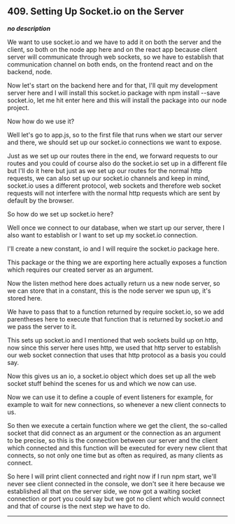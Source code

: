 ## 409. Setting Up Socket.io on the Server

<strong><em>no description</em></strong>

We want to use socket.io and we have to add it on both the server and the
client, so both on the node app here and on the react app because client server
will communicate through web sockets, so we have to establish that communication
channel on both ends, on the frontend react and on the backend, node. 

Now let's start on the backend here and for that, I'll quit my development
server here and I will install this socket.io package with npm install --save
socket.io, let me hit enter here and this will install the package into our node
project. 

Now how do we use it? 

Well let's go to app.js, so to the first file that runs when we start our server
and there, we should set up our socket.io connections we want to expose. 

Just as we set up our routes there in the end, we forward requests to our routes
and you could of course also do the socket.io set up in a different file but
I'll do it here but just as we set up our routes for the normal http requests,
we can also set up our socket.io channels and keep in mind, socket.io uses a
different protocol, web sockets and therefore web socket requests will not
interfere with the normal http requests which are sent by default by the
browser. 

So how do we set up socket.io here? 

Well once we connect to our database, when we start up our server, there I also
want to establish or I want to set up my socket.io connection. 

I'll create a new constant, io and I will require the socket.io package here. 

This package or the thing we are exporting here actually exposes a function
which requires our created server as an argument. 

Now the listen method here does actually return us a new node server, so we can
store that in a constant, this is the node server we spun up, it's stored here. 

We have to pass that to a function returned by require socket.io, so we add
parentheses here to execute that function that is returned by socket.io and we
pass the server to it. 

This sets up socket.io and I mentioned that web sockets build up on http, now
since this server here uses http, we used that http server to establish our web
socket connection that uses that http protocol as a basis you could say. 

Now this gives us an io, a socket.io object which does set up all the web socket
stuff behind the scenes for us and which we now can use. 

Now we can use it to define a couple of event listeners for example, for example
to wait for new connections, so whenever a new client connects to us. 

So then we execute a certain function where we get the client, the so-called
socket that did connect as an argument or the connection as an argument to be
precise, so this is the connection between our server and the client which
connected and this function will be executed for every new client that connects,
so not only one time but as often as required, as many clients as connect. 

So here I will print client connected and right now if I run npm start, we'll
never see client connected in the console, we don't see it here because we
established all that on the server side, we now got a waiting socket connection
or port you could say but we got no client which would connect and that of
course is the next step we have to do. 

---